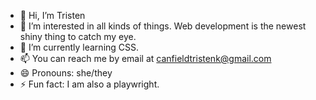 - 👋 Hi, I’m Tristen
- 👀 I’m interested in all kinds of things. Web development is the newest shiny thing to catch my eye.
- 🌱 I’m currently learning CSS.
- 📫 You can reach me by email at canfieldtristenk@gmail.com
- 😄 Pronouns: she/they
- ⚡ Fun fact: I am also a playwright.

<!---
tkcanfield/tkcanfield is a ✨ special ✨ repository because its `README.md` (this file) appears on your GitHub profile.
You can click the Preview link to take a look at your changes.
--->
